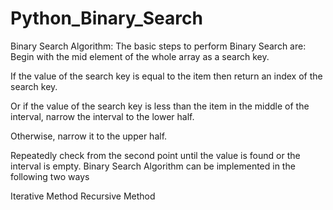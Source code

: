 # Python_Binary_Search

Binary Search Algorithm: The basic steps to perform Binary Search are:
Begin with the mid element of the whole array as a search key.

If the value of the search key is equal to the item then return an index of the search key.

Or if the value of the search key is less than the item in the middle of the interval, narrow the interval to the lower half.

Otherwise, narrow it to the upper half.

Repeatedly check from the second point until the value is found or the interval is empty. Binary Search Algorithm can be implemented in the following two ways

Iterative Method
Recursive Method
